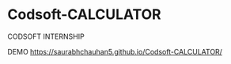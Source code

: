 # Codsoft-CALCULATOR
CODSOFT INTERNSHIP

DEMO
https://saurabhchauhan5.github.io/Codsoft-CALCULATOR/

